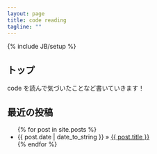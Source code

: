```yaml
---
layout: page
title: code reading
tagline: ""
---
```

{% include JB/setup %}

## トップ

code を読んで気づいたことなど書いていきます！


## 最近の投稿

<ul class="posts">
  {% for post in site.posts %}
    <li><span>{{ post.date | date_to_string }}</span> &raquo; <a href="{{ BASE_PATH }}{{ post.url }}">{{ post.title }}</a></li>
  {% endfor %}
</ul>
